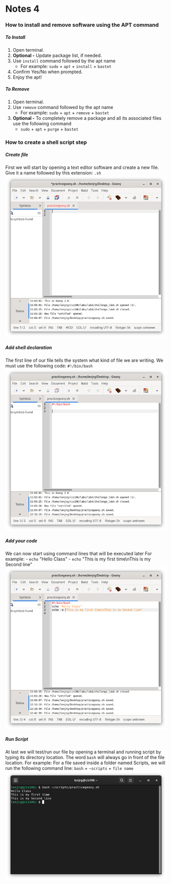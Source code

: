 # Notes 4

### How to install and remove software using the APT command

##### To Install

1. Open terminal.
2. **Optional -** Update package list, if needed.
3. Use `install` command followed by the apt name
      * For example: `sudo` + `apt` + `install` + `bastet` 
4. Confirm Yes/No when prompted.
5. Enjoy the apt!

##### To Remove

1. Open terminal.
2. Use `remove` command followed by the apt name
    * For example: `sudo` + `apt` + `remove` + `bastet`
3. **Optional -** To completely remove a package and all its associated files use the following command
    * `sudo` + `apt` + `purge` + `bastet`


### How to create a shell script step

##### Create file
First we will start by opening a text editor software and create a new file. Give it a name followed by this extension: `.sh`
![practice](geanypractice.png)

##### Add shell declaration
The first line of our file tells the system what kind of file we are writing.
We must use the following code:
`#!/bin/bash`
![practice2](practice2.png)

##### Add your code
We can now start using command lines that will be executed later
For example:
    - `echo` "Hello Class"
    - `echo` "This is my first time\nThis is my Second line"
![practice3](practice3.png)

##### Run Script
At last we will test/run our file by opening a terminal and running script by typing its directory location.
The word `bash` will always go in front of the file location.
For example:
For a file saved inside a folder named Scripts, we will run the following command line:
`bash` + `~scripts` + `file name`
![practice4](practice4.png)